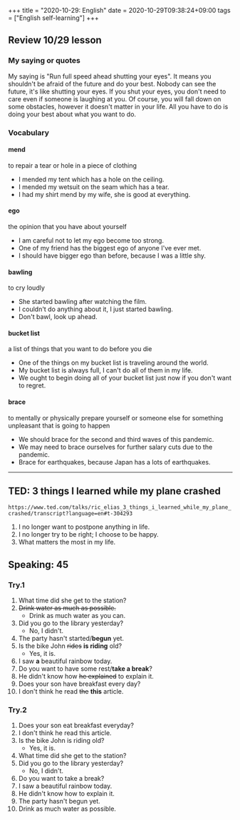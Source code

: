 +++
title =  "2020-10-29: English"
date = 2020-10-29T09:38:24+09:00
tags = ["English self-learning"]
+++
## Review 10/29 lesson

### My saying or quotes

My saying is "Run full speed ahead shutting your eyes".
It means you shouldn't be afraid of the future and do your best.
Nobody can see the future, it's like shutting your eyes.
If you shut your eyes, you don't need to care even if someone is laughing at you.
Of course, you will fall down on some obstacles, however it doesn't matter in your life.
All you have to do is doing your best about what you want to do.

### Vocabulary

#### mend

to repair a tear or hole in a piece of clothing

* I mended my tent which has a hole on the ceiling.
* I mended my wetsuit on the seam which has a tear.
* I had my shirt mend by my wife, she is good at everything.

#### ego

the opinion that you have about yourself

* I am careful not to let my ego become too strong.
* One of my friend has the biggest ego of anyone I've ever met.
* I should have bigger ego than before, because I was a little shy. 

#### bawling

to cry loudly

* She started bawling after watching the film. 
* I couldn't do anything about it, I just started bawling.
* Don't bawl, look up ahead.

#### bucket list

a list of things that you want to do before you die

* One of the things on my bucket list is traveling around the world.
* My bucket list is always full, I can't do all of them in my life.
* We ought to begin doing all of your bucket list just now if you don't want to regret.

#### brace

to mentally or physically prepare yourself or someone else for something unpleasant that is going to happen

* We should brace for the second and third waves of this pandemic.
* We may need to brace ourselves for further salary cuts due to the pandemic.
* Brace for earthquakes, because Japan has a lots of earthquakes.

- - -

## TED: 3 things I learned while my plane crashed

`https://www.ted.com/talks/ric_elias_3_things_i_learned_while_my_plane_crashed/transcript?language=en#t-304293`

1. I no longer want to postpone anything in life.
2. I no longer try to be right; I choose to be happy.
3. What matters the most in my life.

## Speaking: 45

### Try.1

1. What time did she get to the station?
2. ~~Drink water as much as possible.~~
    - Drink as much water as you can.
3. Did you go to the library yesterday?
    - No, I didn't.
4. The party hasn't started/**begun** yet.
5. Is the bike John ~~rides~~ **is riding** old?
    - Yes, it is.
6. I saw **a** beautiful rainbow today.
7. Do you want to have some rest/**take a break**?
8. He didn't know how ~~he explained~~ to explain it.
9. Does your son have breakfast every day?
10. I don't think he read ~~the~~ **this** article.

### Try.2

1. Does your son eat breakfast everyday?
2. I don't think he read this article.
3. Is the bike John is riding old?
    - Yes, it is.
4. What time did she get to the station?
5. Did you go to the library yesterday?
    - No, I didn't.
6. Do you want to take a break?
7. I saw a beautiful rainbow today.
8. He didn't know how to explain it.
9. The party hasn't begun yet.
10. Drink as much water as possible.
    
